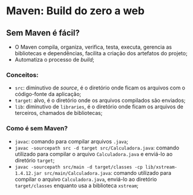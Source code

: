 # Maven: Build do zero a web

## Sem Maven é fácil?

- O Maven compila, organiza, verifica, testa, executa, gerencia as bibliotecas e dependências, facilita a criação dos artefatos do projeto;
- Automatiza o processo de *build*;

### Conceitos:

- `src`: diminutivo de *source*, é o diretório onde ficam os arquivos com o código-fonte da aplicação;
- `target`: alvo, é o diretório onde os arquivos compilados são enviados;
- `lib`: diminutivo de `libraries`, é o diretório onde ficam os arquivos de terceiros, chamados de bibliotecas;

### Como é sem Maven?

- `javac`: comando para compilar arquivos `.java`;
- `javac -sourcepath src -d target src/Calculadora.java`: comando utilizado para compilar o arquivo `Calculadora.java` e enviá-lo ao diretório `target`;
- `javac -sourcepath src/main -d target/classes -cp lib/xstream-1.4.12.jar src/main/Calculadora.java`: comando utilizado para compilar o arquivo `Calculadora.java`, enviá-lo ao diretório `target/classes` enquanto usa a biblioteca `xstream`;
